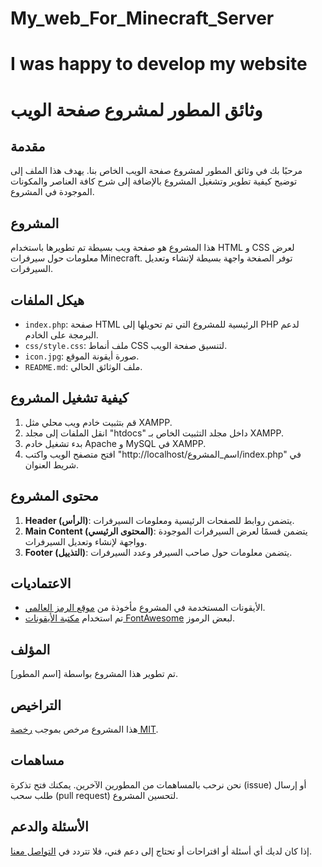# My_web_For_Minecraft_Server
I was happy to develop my website 
=======
# وثائق المطور لمشروع صفحة الويب

## مقدمة
مرحبًا بك في وثائق المطور لمشروع صفحة الويب الخاص بنا. يهدف هذا الملف إلى توضيح كيفية تطوير وتشغيل المشروع بالإضافة إلى شرح كافة العناصر والمكونات الموجودة في المشروع.

## المشروع
هذا المشروع هو صفحة ويب بسيطة تم تطويرها باستخدام HTML و CSS لعرض معلومات حول سيرفرات Minecraft. توفر الصفحة واجهة بسيطة لإنشاء وتعديل السيرفرات.

## هيكل الملفات
- `index.php`: صفحة HTML الرئيسية للمشروع التي تم تحويلها إلى PHP لدعم البرمجة على الخادم.
- `css/style.css`: ملف أنماط CSS لتنسيق صفحة الويب.
- `icon.jpg`: صورة أيقونة الموقع.
- `README.md`: ملف الوثائق الحالي.

## كيفية تشغيل المشروع
1. قم بتثبيت خادم ويب محلي مثل XAMPP.
2. انقل الملفات إلى مجلد "htdocs" داخل مجلد التثبيت الخاص بـ XAMPP.
3. بدء تشغيل خادم Apache و MySQL في XAMPP.
4. افتح متصفح الويب واكتب "http://localhost/اسم_المشروع/index.php" في شريط العنوان.

## محتوى المشروع
1. **Header (الرأس)**: يتضمن روابط للصفحات الرئيسية ومعلومات السيرفرات.
2. **Main Content (المحتوى الرئيسي)**: يتضمن قسمًا لعرض السيرفرات الموجودة وواجهة لإنشاء وتعديل السيرفرات.
3. **Footer (التذييل)**: يتضمن معلومات حول صاحب السيرفر وعدد السيرفرات.

## الاعتماديات
- الأيقونات المستخدمة في المشروع مأخوذة من [موقع الرمز العالمي](https://www.example.com/icons).
- تم استخدام [مكتبة الأيقونات FontAwesome](https://fontawesome.com/) لبعض الرموز.

## المؤلف
تم تطوير هذا المشروع بواسطة [اسم المطور].

## التراخيص
هذا المشروع مرخص بموجب [رخصة MIT](LICENSE).

## مساهمات
نحن نرحب بالمساهمات من المطورين الآخرين. يمكنك فتح تذكرة (issue) أو إرسال طلب سحب (pull request) لتحسين المشروع.

## الأسئلة والدعم
إذا كان لديك أي أسئلة أو اقتراحات أو تحتاج إلى دعم فني، فلا تتردد في [التواصل معنا](mailto:developer@example.com).

